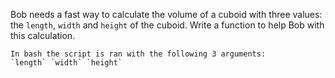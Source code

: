 Bob needs a fast way to calculate the volume of a cuboid with three values: the `length`, `width` and `height` of the cuboid. Write a function to help Bob with this calculation.

```if:shell
In bash the script is ran with the following 3 arguments:
`length` `width` `height`
```
